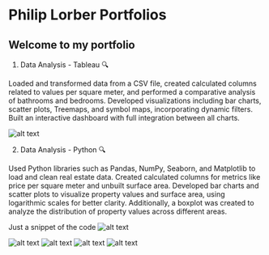 # Philip Lorber Portfolios

## Welcome to my portfolio

1. Data Analysis - Tableau 🔍

Loaded and transformed data from a CSV file, created calculated columns related to values per square meter, and performed a comparative analysis of bathrooms and bedrooms. Developed visualizations including bar charts, scatter plots, Treemaps, and symbol maps, incorporating dynamic filters. Built an interactive dashboard with full integration between all charts.

![alt text](https://github.com/philipo0/portfolio/blob/main/images/tableau.png)

2. Data Analysis - Python 🔍

Used Python libraries such as Pandas, NumPy, Seaborn, and Matplotlib to load and clean real estate data. Created calculated columns for metrics like price per square meter and unbuilt surface area. Developed bar charts and scatter plots to visualize property values and surface area, using logarithmic scales for better clarity. Additionally, a boxplot was created to analyze the distribution of property values across different areas.

Just a snippet of the code 
![alt text](https://github.com/philipo0/portfolio/blob/main/images/python_code.png)

![alt text](https://github.com/philipo0/portfolio/blob/main/images/python_bars.png)
![alt text](https://github.com/philipo0/portfolio/blob/main/images/python_dispersion_1.png)
![alt text](https://github.com/philipo0/portfolio/blob/main/images/python_dispersion_2.png)
![alt text](https://github.com/philipo0/portfolio/blob/main/images/python_boxplot.png)
